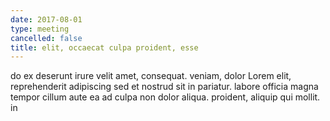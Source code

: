 ```yaml
---
date: 2017-08-01
type: meeting
cancelled: false
title: elit, occaecat culpa proident, esse
---
```

do ex deserunt irure velit amet, consequat. veniam, dolor Lorem elit, reprehenderit adipiscing sed et nostrud sit in pariatur. labore officia magna tempor cillum aute ea ad culpa non dolor aliqua. proident, aliquip qui mollit. in